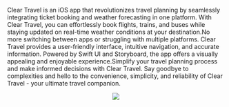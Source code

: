 Clear Travel is an iOS app that revolutionizes travel planning by seamlessly integrating ticket booking and weather forecasting in one platform. With Clear Travel, you can effortlessly book flights, trains, and buses while staying updated on real-time weather conditions at your destination.No more switching between apps or struggling with multiple platforms. Clear Travel provides a user-friendly interface, intuitive navigation, and accurate information. Powered by Swift UI and Storyboard, the app offers a visually appealing and enjoyable experience.Simplify your travel planning process and make informed decisions with Clear Travel. Say goodbye to complexities and hello to the convenience, simplicity, and reliability of Clear Travel - your ultimate travel companion.



<div align="center"> 
  <img src= ![Logo 2](https://github.com/aayushibhansali/Clear-Travel/assets/88921048/16b1aebe-5e7a-4635-b20f-4a45168ef7a3)>
</div>
